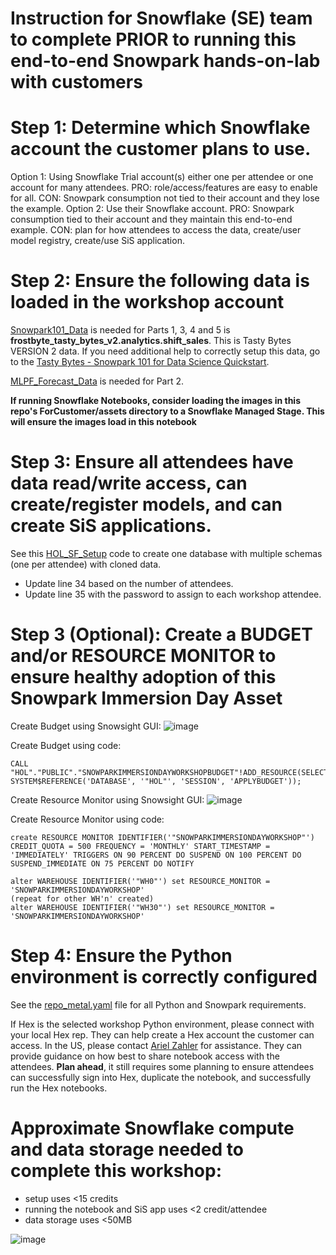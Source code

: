 # Instruction for Snowflake (SE) team to complete PRIOR to running this end-to-end Snowpark hands-on-lab with customers

# Step 1: Determine which Snowflake account the customer plans to use.
Option 1: Using Snowflake Trial account(s) either one per attendee or one account for many attendees. PRO: role/access/features are easy to enable for all. CON: Snowpark consumption not tied to their account and they lose the example.
Option 2: Use their Snowflake account. PRO: Snowpark consumption tied to their account and they maintain this end-to-end example. CON: plan for how attendees to access the data, create/user model registry, create/use SiS application.

# Step 2: Ensure the following data is loaded in the workshop account
[Snowpark101_Data](https://github.com/snowflakecorp/Snowpark_DataScience_HOL/blob/main/PreWorkForSnowflakeTeam/Snowpark101_Data.md) is needed for Parts 1, 3, 4 and 5 is **frostbyte_tasty_bytes_v2.analytics.shift_sales**. This is Tasty Bytes VERSION 2 data. If you need additional help to correctly setup this data, go to the [Tasty Bytes - Snowpark 101 for Data Science Quickstart](https://quickstarts.snowflake.com/guide/tasty_bytes_snowpark_101_for_data_science/index.html).

[MLPF_Forecast_Data](https://github.com/snowflakecorp/Snowpark_DataScience_HOL/blob/main/PreWorkForSnowflakeTeam/MLPF_Forecasting_Data.md) is needed for Part 2.

**If running Snowflake Notebooks, consider loading the images in this repo's ForCustomer/assets directory to a Snowflake Managed Stage. This will ensure the images load in this notebook**

# Step 3: Ensure all attendees have data read/write access, can create/register models, and can create SiS applications.
See this [HOL_SF_Setup](https://github.com/snowflakecorp/Snowpark_DataScience_HOL/blob/main/PreWorkForSnowflakeTeam/HOL_SF_Setup.md) code to create one database with multiple schemas (one per attendee) with cloned data.
- Update line 34 based on the number of attendees.
- Update line 35 with the password to assign to each workshop attendee.

# Step 3 (Optional): Create a BUDGET and/or RESOURCE MONITOR to ensure healthy adoption of this Snowpark Immersion Day Asset
Create Budget using Snowsight GUI:
![image](https://github.com/snowflakecorp/Snowpark_DataScience_HOL/assets/120119246/3d36e224-2008-405b-8bab-7234d6ebf249)


Create Budget using code:
```
CALL "HOL"."PUBLIC"."SNOWPARKIMMERSIONDAYWORKSHOPBUDGET"!ADD_RESOURCE(SELECT SYSTEM$REFERENCE('DATABASE', '"HOL"', 'SESSION', 'APPLYBUDGET'));
```

Create Resource Monitor using Snowsight GUI:
![image](https://github.com/snowflakecorp/Snowpark_DataScience_HOL/assets/120119246/3f57245e-e0fc-4c45-b60c-8ce193392afe)


Create Resource Monitor using code:
```
create RESOURCE MONITOR IDENTIFIER('"SNOWPARKIMMERSIONDAYWORKSHOP"') CREDIT_QUOTA = 500 FREQUENCY = 'MONTHLY' START_TIMESTAMP = 'IMMEDIATELY' TRIGGERS ON 90 PERCENT DO SUSPEND ON 100 PERCENT DO SUSPEND_IMMEDIATE ON 75 PERCENT DO NOTIFY

alter WAREHOUSE IDENTIFIER('"WH0"') set RESOURCE_MONITOR = 'SNOWPARKIMMERSIONDAYWORKSHOP'
(repeat for other WH'n' created)
alter WAREHOUSE IDENTIFIER('"WH30"') set RESOURCE_MONITOR = 'SNOWPARKIMMERSIONDAYWORKSHOP'
```

# Step 4: Ensure the Python environment is correctly configured
See the [repo_metal.yaml](https://github.com/snowflakecorp/Snowpark_DataScience_HOL/blob/main/.github/repo_meta.yaml) file for all Python and Snowpark requirements.

If Hex is the selected workshop Python environment, please connect with your local Hex rep. They can help create a Hex account the customer can access. In the US, please contact [Ariel Zahler](aharnik@hex.tech) for assistance. They can provide guidance on how best to share notebook access with the attendees. **Plan ahead**, it still requires some planning to ensure attendees can successfully sign into Hex, duplicate the notebook, and successfully run the Hex notebooks.

# Approximate Snowflake compute and data storage needed to complete this workshop:
- setup uses <15 credits 
- running the notebook and SiS app uses <2 credit/attendee
- data storage uses <50MB

![image](https://github.com/snowflakecorp/Snowpark_DataScience_HOL/assets/120119246/6453de88-01f7-4625-aae2-5c3e71cbcae6)

